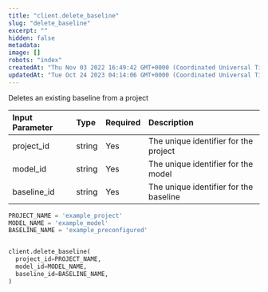 ```yaml
---
title: "client.delete_baseline"
slug: "delete_baseline"
excerpt: ""
hidden: false
metadata: 
image: []
robots: "index"
createdAt: "Thu Nov 03 2022 16:49:42 GMT+0000 (Coordinated Universal Time)"
updatedAt: "Tue Oct 24 2023 04:14:06 GMT+0000 (Coordinated Universal Time)"
---
```

Deletes an existing baseline from a project

| Input Parameter | Type   | Required | Description                            |
| :-------------- | :----- | :------- | :------------------------------------- |
| project_id      | string | Yes      | The unique identifier for the project  |
| model_id        | string | Yes      | The unique identifier for the model    |
| baseline_id     | string | Yes      | The unique identifier for the baseline |

```python Usage
PROJECT_NAME = 'example_project'
MODEL_NAME = 'example_model'
BASELINE_NAME = 'example_preconfigured'


client.delete_baseline(
  project_id=PROJECT_NAME,
  model_id=MODEL_NAME,
  baseline_id=BASELINE_NAME,
)
```